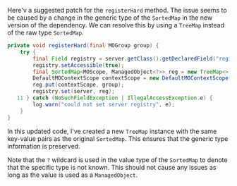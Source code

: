 Here'v a suggested patch for the `registerHard` method. The issue seems to be caused by a change in the generic type of the `SortedMap` in the new version of the dependency. We can resolve this by using a `TreeMap` instead of the raw type `SortedMap`.

```java
private void registerHard(final MOGroup group) {
    try {
        final Field registry = server.getClass().getDeclaredField("registry");
        registry.setAccessible(true);
        final SortedMap<MOScope, ManagedObject<?>> reg = new TreeMap<>(server.getRegistry());
        DefaultMOContextScope contextScope = new DefaultMOContextScope(new OctetString(""), group.getScope());
        reg.put(contextScope, group);
        registry.set(server, reg);
   11 } catch (NoSuchFieldException | IllegalAccessException e) {
        log.warn("could not set server registry", e);
    }
}
```

In this updated code, I've created a new `TreeMap` instance with the same key-value pairs as the original `SortedMap`. This ensures that the generic type information is preserved.

Note that the `?` wildcard is used in the value type of the `SortedMap` to denote that the specific type is not known. This should not cause any issues as long as the value is used as a `ManagedObject`.